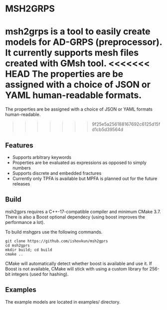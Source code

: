 # MSH2GRPS
msh2grps is a tool to easily create models for AD-GRPS (preprocessor).
It currently supports mesh files created with GMsh tool.
<<<<<<< HEAD
The properties are be assigned with a choice of JSON or YAML human-readable formats.
=======
The properties are be assigned with a choice of JSON or YAML formats human-readable.
>>>>>>> 9f25e5a256188167692c6125d15fd1cb5d39564d

## Features
- Supports arbitrary keywords
- Properties are be evaluated as expressions as opposed to simply numbers
- Supports discrete and embedded fractures
- Currently only TPFA is available but MPFA is planned out for the future releases

## Build
msh2gprs requires a C++-17-compatible compiler and minimum CMake 3.7.
There is also a Boost optional dependecy (using boost improves the performance
a lot).

To build mshgprs use the following commands.
```
git clone https://github.com/ishovkun/msh2gprs
cd msh2gprs
mkdir build; cd build
cmake ..
```
CMake will automatically detect whether boost is available and use it.
If Boost is not available, CMake will stick with using a custom library
for 256-bit integers (used for hashing).

## Examples
The example models are located in examples/ directory.
